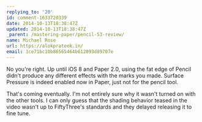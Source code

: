 ```yaml
---
replying_to: '20'
id: comment-1633720339
date: 2014-10-13T18:38:47Z
updated: 2014-10-13T18:38:47Z
_parent: /mastering-paper/pencil-53-review/
name: Michael Rose
url: https://alokprateek.in/
email: 1ce71bc10b86565464b612093d89707e
---
```


No you're right. Up until iOS 8 and Paper 2.0, using the fat edge of Pencil
didn't produce any different effects with the marks you made. Surface Pressure
is indeed enabled now in Paper, just not for the pencil tool.

That's coming eventually. I'm not entirely sure why it wasn't turned on with the
other tools. I can only guess that the shading behavior teased in the video
wasn't up to FiftyThree's standards and they delayed releasing it to fine tune.
